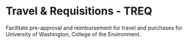 # Travel & Requisitions - TREQ

Facilitate pre-approval and reimbursement for travel and purchases for University of Washington, College of the Environment.
